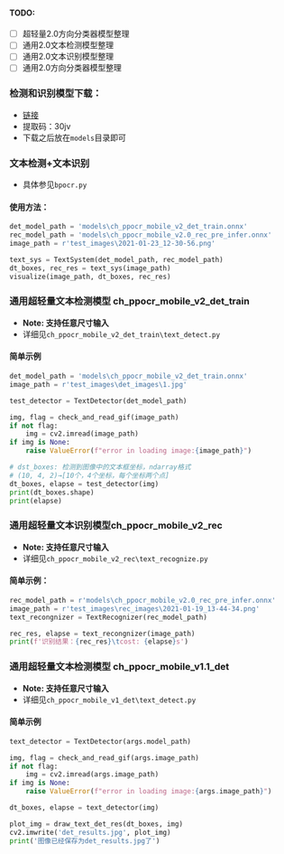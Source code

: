 #### TODO:

- [ ] 超轻量2.0方向分类器模型整理
- [ ] 通用2.0文本检测模型整理
- [ ] 通用2.0文本识别模型整理
- [ ] 通用2.0方向分类器模型整理

### 检测和识别模型下载：

- [链接](https://pan.baidu.com/s/1qkqWK4wRdMjqGGbzR-FyWg)
- 提取码：30jv
- 下载之后放在`models`目录即可

### 文本检测+文本识别
- 具体参见`bpocr.py`

#### 使用方法：
```python
det_model_path = 'models\ch_ppocr_mobile_v2_det_train.onnx'
rec_model_path = 'models\ch_ppocr_mobile_v2.0_rec_pre_infer.onnx'
image_path = r'test_images\2021-01-23_12-30-56.png'

text_sys = TextSystem(det_model_path, rec_model_path)
dt_boxes, rec_res = text_sys(image_path)
visualize(image_path, dt_boxes, rec_res)
```

### 通用超轻量文本检测模型 ch_ppocr_mobile_v2_det_train

- **Note: 支持任意尺寸输入**
- 详细见`ch_ppocr_mobile_v2_det_train\text_detect.py`

#### 简单示例
```python
det_model_path = 'models\ch_ppocr_mobile_v2_det_train.onnx'
image_path = r'test_images\det_images\1.jpg'

test_detector = TextDetector(det_model_path)

img, flag = check_and_read_gif(image_path)
if not flag:
    img = cv2.imread(image_path)
if img is None:
    raise ValueError(f"error in loading image:{image_path}")

# dst_boxes: 检测到图像中的文本框坐标，ndarray格式
# (10, 4, 2)→[10个，4个坐标，每个坐标两个点]
dt_boxes, elapse = test_detector(img)
print(dt_boxes.shape)
print(elapse)
```

### 通用超轻量文本识别模型ch_ppocr_mobile_v2_rec

- **Note:  支持任意尺寸输入**
- 详细见`ch_ppocr_mobile_v2_rec\text_recognize.py`


#### 简单示例：
```python
rec_model_path = r'models\ch_ppocr_mobile_v2.0_rec_pre_infer.onnx'
image_path = r'test_images\rec_images\2021-01-19_13-44-34.png'
text_recongnizer = TextRecognizer(rec_model_path)

rec_res, elapse = text_recongnizer(image_path)
print(f'识别结果：{rec_res}\tcost: {elapse}s')
```

### 通用超轻量文本检测模型 ch_ppocr_mobile_v1.1_det

- **Note: 支持任意尺寸输入**
- 详细见`ch_ppocr_mobile_v1_det\text_detect.py`

#### 简单示例

```python
text_detector = TextDetector(args.model_path)

img, flag = check_and_read_gif(args.image_path)
if not flag:
    img = cv2.imread(args.image_path)
if img is None:
    raise ValueError(f"error in loading image:{args.image_path}")

dt_boxes, elapse = text_detector(img)

plot_img = draw_text_det_res(dt_boxes, img)
cv2.imwrite('det_results.jpg', plot_img)
print('图像已经保存为det_results.jpg了')
```